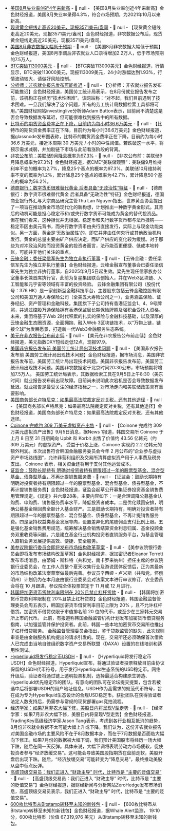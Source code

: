 - [美国8月失业率创近4年来新高]() - 📰 null - 【美国8月失业率创近4年来新高】金色财经报道，美国8月失业率录得4.3%，符合市场预期，为2021年10月以来新高。
- [现货黄金短线走高近20美元，现报3571美元/盎司]() - 📰 null - 【现货黄金短线走高近20美元，现报3571美元/盎司】金色财经报道，非农数据公布后，现货黄金短线走高近20美元，现报3571美元/盎司。
- [美国8月非农数据大幅低于预期]() - 📰 null - 【美国8月非农数据大幅低于预期】金色财经报道，美国8月季调后非农就业人口录得增加2.2万人，低于市场预期的7.5万人。
- [BTC突破113000美元]() - 📰 null - 【BTC突破113000美元】金色财经报道，行情显示，BTC突破113000美元，现报113009美元，24小时涨幅达到1.93%，行情波动较大，请做好风险控制。
- [分析师：非农就业报告发布可能推迟]() - 📰 null - 【分析师：非农就业报告发布可能推迟】金色财经报道，美国劳工统计局表示，在8月份就业报告发布之前，该机构正在经历“技术性困难”。该网站称：“对不起，我们目前遇到了技术困难。一旦我们解决了这个问题，所有的劳工统计局数据检索工具都将可用。”美国财经网站investinglive分析师Adam Button表示，目前尚不清楚这是否会导致数据发布延迟，但可能很难找到报告中的所有数据。
- [比特币的期货资金费率正在下降，目前约为每小时36.6万美元]() - 📰 null - 【比特币的期货资金费率正在下降，目前约为每小时36.6万美元】金色财经报道，据glassnode发布图表称，比特币的期货资金费率正在下降，目前约为每小时 36.6 万美元，接近本周期 30 万美元 / 小时的中性阈值。若跌破这一水平，将预示需求减弱，并加剧链下市场与此前看涨阶段的背离。
- [非农公布前：美联储9月降息概率为97.3%]() - 📰 null - 【非农公布前：美联储9月降息概率为97.3%】金色财经报道，据CME“美联储观察”：美联储9月维持利率不变的概率为2.7%，降息25个基点的概率为97.3%。美联储10月维持利率不变的概率为1.2%，累计降息25个基点的概率为42.7%，累计降息50个基点的概率为56.2%。
- [德商银行：数字货币很难替代黄金 后者具备“无政治性”特征]() - 📰 null - 【德商银行：数字货币很难替代黄金 后者具备“无政治性”特征】金色财经报道，德国商业银行外汇与大宗商品研究主管Thu Lan Nguyen指出，世界黄金协会提出了一项旨在推动黄金市场现代化的新构想，计划推出一种数字黄金形式。其背后的动机可能是担心稳定币和/或央行数字货币可能成为黄金的替代投资品。但在我们看来，这种担忧并无根据。稳定币和央行数字货币都与法币挂钩——稳定币因由美元背书，而央行数字货币由央行直接发行，实际上与现金功能类似。另一方面，黄金是‘无政治属性’的，即它并非由任何央行或其他政治机构发行。黄金的总量主要由矿产供应决定，而矿产供应的变化较为缓慢。对于那些为对冲政治风险而投资黄金的投资者而言，法币能否更便捷、低成本地转账，可能并非他们关注的重点。
- [云锋金融：委任梁信军先生为独立非执行董事](https://mp.weixin.qq.com/s/aBYC2o6JyYWH74VMW5qATQ?scene=1&click_id=4) - 📰 null - 【云锋金融：委任梁信军先生为独立非执行董事】金色财经报道，云峰金融宣布董事会已委任梁信军先生为独立非执行董事，自2025年9月5日起生效。梁先生现任信家族办公室董事长兼首席执行官，此前为复星集团联合创始人，并在Web3区块链、人工智能和元宇宙等领域有丰富的投资经验。 
云锋金融集团有限公司（股份代号：376.HK）是一家创新型金融科技平台，主要股东包括云锋金融控股有限公司和美国万通人寿保险公司（全美五大寿险公司之一），业务涵盖保险、证券经纪、资产管理和金融科技。集团旗下子公司持有香港证监会1、4、9号牌照，并通过控股万通保险拥有香港保监局长期保险牌照及强积金受托人资格。未来，集团将基于Web 2时代积累的扎实的保险与金融科技基础，以及深厚的云锋金融生态圈资源，全面拥抱、融入Web 3区块链技术，以“万物上链，链接全球”为发展愿景，打造新一代Web3金融服务生态系统。
- [美元在非农报告公布前走低]() - 📰 null - 【美元在非农报告公布前走低】金色财经报道，美元指数DXY短线走低12点，现报97.9。
- [美国非农报告发布前 美国劳工统计局出现技术问题]() - 📰 null - 【美国非农报告发布前 美国劳工统计局出现技术问题】金色财经报道，据市场消息，美国非农报告发布前，美国劳工统计局出现技术问题。美国非农报告发布前，美国劳工统计局出现技术问题。美国非农数据定于北京时间20:30公布，市场预期将增加7.5万人。 
美国劳工统计局表示，其数据检索工具在9月5日上午8:30（美东时间）就业报告发布前出现故障。目前尚未说明此次宕机是否会导致数据发布延迟。就业报告是最受关注的经济指标之一，对市场走向和美联储政策具有重要影响。
- [美国商务部长卢特尼克：如果最高法院裁定反对关税，还有其他途径]() - 📰 null - 【美国商务部长卢特尼克：如果最高法院裁定反对关税，还有其他途径】金色财经报道，美国商务部长卢特尼克：如果最高法院裁定反对关税，还有其他途径。
- [Coinone 完成约 309 万美元虚拟资产出售](https://www.news1.kr/finance/blockchain-fintech/5902980) - 📰 null - 【Coinone 完成约 309 万美元虚拟资产出售】9月5日消息，据News 1报道，韩国交易所 Coinone 于上月 8 日至 31 日期间向 Upbit 和 Korbit 出售了价值约 43.56 亿韩元（约 309 万美元）的虚拟资产。 
受益于价格上涨，Coinone 实现约 2.2 亿韩元的额外利润。本次出售符合韩国金融服务委员会今年 2 月公布的“企业参与虚拟资产市场路线图”，允许非营利组织及交易所清算虚拟资产用于人事费及税务支出。 
Coinone 表示，相关资金还将用于支付其他运营成本。
- [证监会：鼓励长期持有 明确对投资者持有期限超过一年的股票型基金、混合型基金、债券型基金，不再计提销售服务费]() - 📰 null - 【证监会：鼓励长期持有 明确对投资者持有期限超过一年的股票型基金、混合型基金、债券型基金，不再计提销售服务费】金色财经报道，证监会起草公开募集证券投资基金销售费用管理规定。《规定》共六章28条，主要内容如下：一是合理调降公募基金认购费、申购费、销售服务费率水平，降低投资者成本。二是优化赎回安排，明确公募基金赎回费全额计入基金财产。三是鼓励长期持有，明确对投资者持有期限超过一年的股票型基金、混合型基金、债券型基金，不再计提销售服务费。四是坚持权益类基金发展导向，设置差异化的尾随佣金支付比例上限。五是强化基金销售费用规范，统筹解决基金销售结算资金利息归属、基金投顾业务双重收费等问题。六是建立基金行业机构投资者直销服务平台，为基金管理人直销业务发展提供高效、便捷、安全服务。
- [美参议院银行委员会即将发布市场结构改革草案]() - 📰 null - 【美参议院银行委员会即将发布市场结构改革草案】金色财经报道，据加密记者Eleanor Terrett发布市场消息，由蒂姆・斯科特（共和党，南卡罗来纳州）担任主席的参议院银行业委员会，在工作人员整个夏天收集行业及游说团体反馈后，正为其最新的市场结构改革法案草案做最后完善。参议员辛西娅・卢米斯（共和党，怀俄明州）计划仍为在本月底由银行业委员会对法案文本进行审议修订，农业委员会将在 10 月跟进，参议院全体投票暂定于 11 月或 12 月进行。
- [韩国将加密货币贷款利率限制在 20%且禁止杠杆贷款](https://cointelegraph.com/news/fsc-caps-crypto-lending-rates-south-korea) - 📰 null - 【韩国将加密货币贷款利率限制在 20%且禁止杠杆贷款】金色财经报道，韩国金融监督管理委员会周五表示，韩国加密货币借贷利率目前上限为 20% ，且不允许杠杆借贷。加密货币借贷仅限于市值排名前 20 位的代币，或至少在三家韩元交易所上市的代币。 
此前，有报道称韩国金融监管机构计划发布加密货币借贷服务指南，以加强监管并保护投资者。此前，韩国一些本地加密货币交易所也推出了杠杆借贷服务。 
金融监督管理委员会指出，鉴于贷款监管的缺失，此次规则审查是由金融服务机构提出的请求引发的。现在，交易所还必须确保首次借款人已完成由当地自律组织数字资产交易所联盟（DAXA）设置的在线培训和适用性测试。
- [Hyperliquid将发行稳定币USDH](https://x.com/bwenews/status/1963927928435343493) - 📰 null - 【Hyperliquid将发行稳定币USDH】金色财经报道，Hyperliquid宣布，将通过验证者投票释放目前由协议保留的USDH代币符号，用于发行Hyperliquid生态系统的USD稳定币。网络升级后，验证者将通过链上透明投票机制，选择最适合构建原生铸造、Hyperliquid优先稳定币的团队。有意向的团队可在论坛提交提案，包含若被选中后将部署USDH的用户地址信息。USDH作为高需求的规范代币符号，旨在成为专为Hyperliquid生态设计的合规USD稳定币。获批团队在获得验证者法定人数支持后，仍需参与常规的现货部署gas竞拍流程。
- [经济学家：如果7月非农大幅下修，美股日内将呈现V型走势]() - 📰 null - 【经济学家：如果7月非农大幅下修，美股日内将呈现V型走势】金色财经报道，TradingKey高级经济学家Jason Tang表示，考虑到各行业相互抵消的趋势，8月份非农就业数据不太可能大幅上升或下降。我们认为，这份非农就业报告对美国金融市场的主要风险不在于8月数据本身，而在于7月数据是否面临大幅向下修正。如果7月份的数据被大幅下调，我们预计美国股市将经历一场大幅下跌，随后在同一天反弹。具体来说，大幅下调将表明劳动力市场疲软，促使投资者参与“经济放缓交易”。这可能会导致美国股指期货在盘前走软，美股开盘后出现下跌。随后，“经济放缓交易”可能转变为“降息交易”，最终推动美股从盘中低点反弹。
- [高盛顶级交易员：我们正进入 “财政主导” 时代，比特币是 “主要的贬值交易”]() - 📰 null - 【高盛顶级交易员：我们正进入 “财政主导” 时代，比特币是 “主要的贬值交易”】金色财经报道，据财经新闻与分析网站ZeroHedge发布市场消息，高盛顶级交易员表示，我们正进入 “财政主导” 时代，比特币是 “主要的贬值交易”。
- [600枚比特币从Bitstamp转移至未知的新钱包]() - 📰 null - 【600枚比特币从Bitstamp转移至未知的新钱包】金色财经报道，据Whale Alert监测， 19:10分，600枚比特币（价值 67,319,976 美元）从Bitstamp转移至未知的新钱包。
